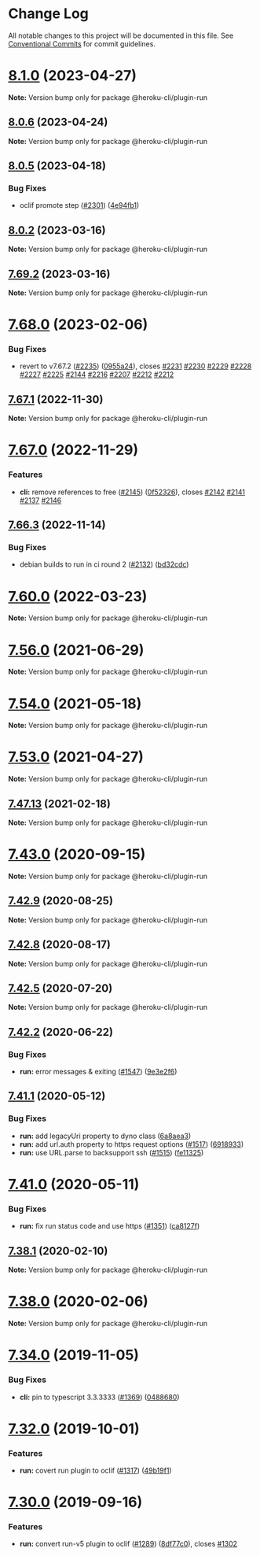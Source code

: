 # Change Log

All notable changes to this project will be documented in this file.
See [Conventional Commits](https://conventionalcommits.org) for commit guidelines.

# [8.1.0](https://github.com/heroku/cli/compare/v8.0.6...v8.1.0) (2023-04-27)

**Note:** Version bump only for package @heroku-cli/plugin-run





## [8.0.6](https://github.com/heroku/cli/compare/v8.0.5...v8.0.6) (2023-04-24)

**Note:** Version bump only for package @heroku-cli/plugin-run





## [8.0.5](https://github.com/heroku/cli/compare/v8.0.4...v8.0.5) (2023-04-18)


### Bug Fixes

* oclif promote step ([#2301](https://github.com/heroku/cli/issues/2301)) ([4e94fb1](https://github.com/heroku/cli/commit/4e94fb1fdc1a591bd1b744e2da69c0e0df03ed6e))





## [8.0.2](https://github.com/heroku/cli/compare/v7.69.1...v8.0.2) (2023-03-16)

**Note:** Version bump only for package @heroku-cli/plugin-run





## [7.69.2](https://github.com/heroku/cli/compare/v7.69.1...v7.69.2) (2023-03-16)

**Note:** Version bump only for package @heroku-cli/plugin-run





# [7.68.0](https://github.com/heroku/cli/compare/v8.0.1...v7.68.0) (2023-02-06)


### Bug Fixes

* revert to v7.67.2 ([#2235](https://github.com/heroku/cli/issues/2235)) ([0955a24](https://github.com/heroku/cli/commit/0955a24d6aeafdec7211ffd6179f772560f35098)), closes [#2231](https://github.com/heroku/cli/issues/2231) [#2230](https://github.com/heroku/cli/issues/2230) [#2229](https://github.com/heroku/cli/issues/2229) [#2228](https://github.com/heroku/cli/issues/2228) [#2227](https://github.com/heroku/cli/issues/2227) [#2225](https://github.com/heroku/cli/issues/2225) [#2144](https://github.com/heroku/cli/issues/2144) [#2216](https://github.com/heroku/cli/issues/2216) [#2207](https://github.com/heroku/cli/issues/2207) [#2212](https://github.com/heroku/cli/issues/2212) [#2212](https://github.com/heroku/cli/issues/2212)





## [7.67.1](https://github.com/heroku/cli/compare/v7.67.0...v7.67.1) (2022-11-30)

**Note:** Version bump only for package @heroku-cli/plugin-run





# [7.67.0](https://github.com/heroku/cli/compare/v7.66.4...v7.67.0) (2022-11-29)


### Features

* **cli:** remove references to free ([#2145](https://github.com/heroku/cli/issues/2145)) ([0f52326](https://github.com/heroku/cli/commit/0f52326c087f470e41000d25a25b126294df866a)), closes [#2142](https://github.com/heroku/cli/issues/2142) [#2141](https://github.com/heroku/cli/issues/2141) [#2137](https://github.com/heroku/cli/issues/2137) [#2146](https://github.com/heroku/cli/issues/2146)





## [7.66.3](https://github.com/heroku/cli/compare/v7.66.2...v7.66.3) (2022-11-14)


### Bug Fixes

* debian builds to run in ci round 2 ([#2132](https://github.com/heroku/cli/issues/2132)) ([bd32cdc](https://github.com/heroku/cli/commit/bd32cdcee3a7a214b6aea6f309aae1a8ac2ae65e))





# [7.60.0](https://github.com/heroku/cli/compare/v7.59.1...v7.60.0) (2022-03-23)

**Note:** Version bump only for package @heroku-cli/plugin-run





# [7.56.0](https://github.com/heroku/cli/compare/v7.55.0...v7.56.0) (2021-06-29)

**Note:** Version bump only for package @heroku-cli/plugin-run





# [7.54.0](https://github.com/heroku/cli/compare/v7.47.10...v7.54.0) (2021-05-18)

**Note:** Version bump only for package @heroku-cli/plugin-run





# [7.53.0](https://github.com/heroku/cli/compare/v7.52.0...v7.53.0) (2021-04-27)

**Note:** Version bump only for package @heroku-cli/plugin-run





## [7.47.13](https://github.com/heroku/cli/compare/v7.47.12...v7.47.13) (2021-02-18)

**Note:** Version bump only for package @heroku-cli/plugin-run





# [7.43.0](https://github.com/heroku/cli/compare/v7.42.13...v7.43.0) (2020-09-15)

**Note:** Version bump only for package @heroku-cli/plugin-run





## [7.42.9](https://github.com/heroku/cli/compare/v7.42.8...v7.42.9) (2020-08-25)

**Note:** Version bump only for package @heroku-cli/plugin-run





## [7.42.8](https://github.com/heroku/cli/compare/v7.42.7...v7.42.8) (2020-08-17)

**Note:** Version bump only for package @heroku-cli/plugin-run





## [7.42.5](https://github.com/heroku/cli/compare/v7.42.4...v7.42.5) (2020-07-20)

**Note:** Version bump only for package @heroku-cli/plugin-run





## [7.42.2](https://github.com/heroku/cli/compare/v7.42.1...v7.42.2) (2020-06-22)


### Bug Fixes

* **run:** error messages & exiting ([#1547](https://github.com/heroku/cli/issues/1547)) ([9e3e2f6](https://github.com/heroku/cli/commit/9e3e2f60b16c5f710820e7860749f28d066ce9d0))





## [7.41.1](https://github.com/heroku/cli/compare/v7.41.0...v7.41.1) (2020-05-12)


### Bug Fixes

* **run:** add legacyUri property to dyno class ([6a8aea3](https://github.com/heroku/cli/commit/6a8aea399c0f4dd94dc0535453559bdba8426488))
* **run:** add url.auth property to https request options ([#1517](https://github.com/heroku/cli/issues/1517)) ([6918933](https://github.com/heroku/cli/commit/6918933867624760c6b10a9237528ae7b897844b))
* **run:** use URL.parse to backsupport ssh ([#1515](https://github.com/heroku/cli/issues/1515)) ([fe11325](https://github.com/heroku/cli/commit/fe113255a4f1b59bc27cef16dbe2ff4434f64237))





# [7.41.0](https://github.com/heroku/cli/compare/v7.40.0...v7.41.0) (2020-05-11)


### Bug Fixes

* **run:** fix run status code and use https ([#1351](https://github.com/heroku/cli/issues/1351)) ([ca8127f](https://github.com/heroku/cli/commit/ca8127fd5811d9f9c87aea891d33b36a6835a2ec))





## [7.38.1](https://github.com/heroku/cli/compare/v7.38.0...v7.38.1) (2020-02-10)

**Note:** Version bump only for package @heroku-cli/plugin-run





# [7.38.0](https://github.com/heroku/cli/compare/v7.37.0...v7.38.0) (2020-02-06)

**Note:** Version bump only for package @heroku-cli/plugin-run





# [7.34.0](https://github.com/heroku/cli/compare/v7.33.3...v7.34.0) (2019-11-05)


### Bug Fixes

* **cli:** pin to typescript 3.3.3333 ([#1369](https://github.com/heroku/cli/issues/1369)) ([0488680](https://github.com/heroku/cli/commit/0488680))





# [7.32.0](https://github.com/heroku/cli/compare/v7.31.2...v7.32.0) (2019-10-01)


### Features

* **run:** covert run plugin to oclif ([#1317](https://github.com/heroku/cli/issues/1317)) ([49b19f1](https://github.com/heroku/cli/commit/49b19f1))





# [7.30.0](https://github.com/heroku/cli/compare/v7.29.0...v7.30.0) (2019-09-16)


### Features

* **run:** convert run-v5 plugin to oclif ([#1289](https://github.com/heroku/cli/issues/1289)) ([8df77c0](https://github.com/heroku/cli/commit/8df77c0)), closes [#1302](https://github.com/heroku/cli/issues/1302)
